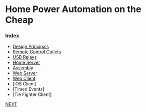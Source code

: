 # Home Power Automation on the Cheap
### Index
* [Design Principals](/docs/principals.md)
* [Remote Control Outlets](/docs/remotes.md)
* [USB Relays](/docs/usb_relay.md)
* [Home Server](/docs/server.md)
* [Assembly](/docs/assembly.md)
* [Web Server](/docs/web_server.md)
* [Web Client](/docs/web_client.md)
* [iOS Client]
* [Timed Events]
* [Tie Fighter Client]

[NEXT](/docs/principals.md)
